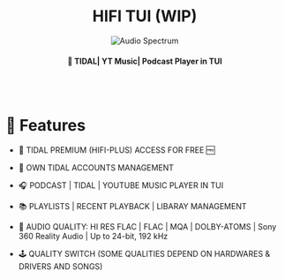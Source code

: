 <div align="center">
        <h1>HIFI TUI (WIP)</h1>
        <img src="https://cdn.jsdelivr.net/gh/sachinsenal0x64/picx-images-hosting@master/audio-Spectrum-.2jn5ghwym6w0.gif" alt="Audio Spectrum">        
</div>

<h4 align="center"> 🎵 TIDAL| YT Music| Podcast Player in TUI</h4>

<br><br>

# 🚀 Features

- 🍟 TIDAL PREMIUM (HIFI-PLUS) ACCESS FOR FREE 🆓
  
- 👤 OWN TIDAL ACCOUNTS MANAGEMENT

- 🎧 PODCAST | TIDAL | YOUTUBE MUSIC PLAYER IN TUI

- 📚 PLAYLISTS | RECENT PLAYBACK | LIBARAY MANAGEMENT

- 📀 AUDIO QUALITY: HI RES FLAC | FLAC | MQA | DOLBY-ATOMS | Sony 360 Reality Audio | Up to 24-bit, 192 kHz

- 🕹 QUALITY SWITCH (SOME QUALITIES DEPEND ON HARDWARES & DRIVERS AND SONGS)

